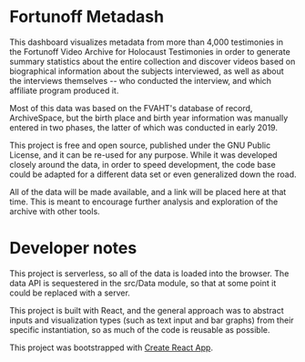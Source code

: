 # Fortunoff Metadash

This dashboard visualizes metadata from more than 4,000 testimonies in the
Fortunoff Video Archive for Holocaust Testimonies in order to generate summary
statistics about the entire collection and discover videos based on biographical
information about the subjects interviewed, as well as about the interviews
themselves -- who conducted the interview, and which affiliate program produced
it.

Most of this data was based on the FVAHT's database of record, ArchiveSpace, but
the birth place and birth year information was manually entered in two phases,
the latter of which was conducted in early 2019. 

This project is free and open source, published under the GNU Public License,
and it can be re-used for any purpose. While it was developed closely around the
data, in order to speed development, the code base could be adapted for a
different data set or even generalized down the road.

All of the data will be made available, and a link will be placed here at that
time. This is meant to encourage further analysis and exploration of the archive
with other tools.

# Developer notes

This project is serverless, so all of the data is loaded into the browser. The
data API is sequestered in the src/Data module, so that at some point it could
be replaced with a server.

This project is built with React, and the general approach was to abstract
inputs and visualization types (such as text input and bar graphs) from their
specific instantiation, so as much of the code is reusable as possible.

This project was bootstrapped with [Create React App](https://github.com/facebook/create-react-app).
